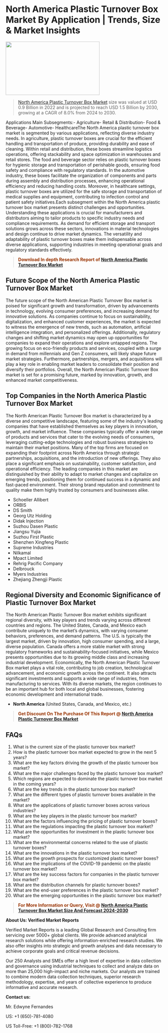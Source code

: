 <p><h1>North America Plastic Turnover Box Market By Application | Trends, Size & Market Insights</h1><p><img class="aligncenter size-medium wp-image-105565" src="https://ffe5etoiles.com/wp-content/uploads/2025/01/MST7-300x171.png" alt="" width="300" height="171" /></p><blockquote><p><a href="https://www.verifiedmarketreports.com/download-sample/?rid=360476&utm_source=Github-NA&utm_medium=385" target="_blank">North America Plastic Turnover Box Market</a> size was valued at USD 0.9 Billion in 2022 and is projected to reach USD 1.5 Billion by 2030, growing at a CAGR of 8.0% from 2024 to 2030.</p></blockquote>Applications Main Subsegments:- Agriculture- Retail & Distribution- Food & Beverage- Automotive- HealthcareThe North America plastic turnover box market is segmented by various applications, reflecting diverse industry needs. In agriculture, plastic turnover boxes are crucial for the efficient handling and transportation of produce, providing durability and ease of cleaning. Within retail and distribution, these boxes streamline logistics operations, offering stackability and space optimization in warehouses and retail stores. The food and beverage sector relies on plastic turnover boxes for hygienic storage and transportation of perishable goods, ensuring food safety and compliance with regulatory standards. In the automotive industry, these boxes facilitate the organization of components and parts during assembly and distribution processes, enhancing operational efficiency and reducing handling costs. Moreover, in healthcare settings, plastic turnover boxes are utilized for the safe storage and transportation of medical supplies and equipment, contributing to infection control and patient safety initiatives.Each subsegment within the North America plastic turnover box market presents distinct challenges and opportunities. Understanding these applications is crucial for manufacturers and distributors aiming to tailor products to specific industry needs and compliance requirements. As demand for efficient storage and transport solutions grows across these sectors, innovations in material technologies and design continue to drive market dynamics. The versatility and adaptability of plastic turnover boxes make them indispensable across diverse applications, supporting industries in meeting operational goals and regulatory standards effectively.</p><blockquote><p><span style="color: #993300;"><strong>Download In depth Research Report of <a href="https://www.verifiedmarketreports.com/download-sample/?rid=360476&utm_source=Github-NA&utm_medium=385">North America Plastic Turnover Box Market</a></strong></span></p></blockquote><h2>Future Scope of the North America Plastic Turnover Box Market</h2><p>The future scope of the North American Plastic Turnover Box market is poised for significant growth and transformation, driven by advancements in technology, evolving consumer preferences, and increasing demand for innovative solutions. As companies continue to focus on sustainability, digitalization, and enhanced customer experiences, the market is expected to witness the emergence of new trends, such as automation, artificial intelligence integration, and personalized offerings. Additionally, regulatory changes and shifting market dynamics may open up opportunities for companies to expand their operations and explore untapped regions. The growing focus on eco-friendly products and services, coupled with a surge in demand from millennials and Gen Z consumers, will likely shape future market strategies. Furthermore, partnerships, mergers, and acquisitions will play a key role in enabling market leaders to consolidate their position and diversify their portfolios. Overall, the North American Plastic Turnover Box market is set for a promising future, marked by innovation, growth, and enhanced market competitiveness.</p><h2>Top Companies in the North America Plastic Turnover Box Market</h2><p>The North American Plastic Turnover Box market is characterized by a diverse and competitive landscape, featuring some of the industry's leading companies that have established themselves as key players in innovation, growth, and market influence. These companies typically offer a wide range of products and services that cater to the evolving needs of consumers, leveraging cutting-edge technologies and robust business strategies to maintain their market positions. Many of the top firms are focused on expanding their footprint across North America through strategic partnerships, acquisitions, and the introduction of new offerings. They also place a significant emphasis on sustainability, customer satisfaction, and operational efficiency. The leading companies in this market are distinguished by their ability to adapt to market changes and capitalize on emerging trends, positioning them for continued success in a dynamic and fast-paced environment. Their strong brand reputation and commitment to quality make them highly trusted by consumers and businesses alike.</p><p><ul><li>Schoeller Allibert </li><li> ORBIS </li><li> DS Smith </li><li> Georg Utz Holding </li><li> Didak Injection </li><li> Suzhou Dasen Plastic </li><li> Jiangsu Yujia </li><li> Suzhou First Plastic </li><li> Shenzhen Xingfeng Plastic </li><li> Supreme Industries </li><li> Nilkamal </li><li> Mpact Limited </li><li> Rehrig Pacific Company </li><li> Delbrouck </li><li> Myers Industries </li><li> Zhejiang Zhengji Plastic</li></ul></p><h2>Regional Diversity and Economic Significance of Plastic Turnover Box Market</h2><p>The North American Plastic Turnover Box market exhibits significant regional diversity, with key players and trends varying across different countries and regions. The United States, Canada, and Mexico each contribute uniquely to the market’s dynamics, with varying consumer behaviors, preferences, and demand patterns. The U.S. is typically the largest market, driven by innovation, high consumer spending, and a large, diverse population. Canada offers a more stable market with strong regulatory frameworks and sustainability-focused initiatives, while Mexico presents opportunities due to its growing middle class and increasing industrial development. Economically, the North American Plastic Turnover Box market plays a vital role, contributing to job creation, technological advancement, and economic growth across the continent. It also attracts significant investments and supports a wide range of industries, from manufacturing to services. With its diverse markets, the region continues to be an important hub for both local and global businesses, fostering economic development and international trade.</p><ul> <li><strong>North America</strong> (United States, Canada, and Mexico, etc.)</li></ul><blockquote><p><span style="color: #993300;"><strong>Get Discount On The Purchase Of This Report @ <a href="https://www.verifiedmarketreports.com/ask-for-discount/?rid=360476&utm_source=Github-NA&utm_medium=385">North America Plastic Turnover Box Market</a></strong></span></p></blockquote><h2>FAQs</h2><p><ol> <li>What is the current size of the plastic turnover box market?</div><div></li> <li>How is the plastic turnover box market expected to grow in the next 5 years?</div><div></li> <li>What are the key factors driving the growth of the plastic turnover box market?</div><div></li> <li>What are the major challenges faced by the plastic turnover box market?</div><div></li> <li>Which regions are expected to dominate the plastic turnover box market in the coming years?</div><div></li> <li>What are the key trends in the plastic turnover box market?</div><div></li> <li>What are the different types of plastic turnover boxes available in the market?</div><div></li> <li>What are the applications of plastic turnover boxes across various industries?</div><div></li> <li>What are the key players in the plastic turnover box market?</div><div></li> <li>What are the factors influencing the pricing of plastic turnover boxes?</div><div></li> <li>What are the regulations impacting the plastic turnover box market?</div><div></li> <li>What are the opportunities for investment in the plastic turnover box market?</div><div></li> <li>What are the environmental concerns related to the use of plastic turnover boxes?</div><div></li> <li>What are the innovations in the plastic turnover box market?</div><div></li> <li>What are the growth prospects for customized plastic turnover boxes?</div><div></li> <li>What are the implications of the COVID-19 pandemic on the plastic turnover box market?</div><div></li> <li>What are the key success factors for companies in the plastic turnover box market?</div><div></li> <li>What are the distribution channels for plastic turnover boxes?</div><div></li> <li>What are the end-user preferences in the plastic turnover box market?</div><div></li> <li>What are the emerging opportunities in the plastic turnover box market?</div><div> </li></ol></p><blockquote><p><span style="color: #993300;"><strong>For More Information or Query, Visit @ <a href="https://www.verifiedmarketreports.com/product/plastic-turnover-box-market/">North America Plastic Turnover Box Market Size And Forecast 2024-2030</a></strong></span></p></blockquote><p><strong>About Us: Verified Market Reports</strong></p><p>Verified Market Reports is a leading Global Research and Consulting firm servicing over 5000+ global clients. We provide advanced analytical research solutions while offering information-enriched research studies. We also offer insights into strategic and growth analyses and data necessary to achieve corporate goals and critical revenue decisions.</p><p>Our 250 Analysts and SMEs offer a high level of expertise in data collection and governance using industrial techniques to collect and analyze data on more than 25,000 high-impact and niche markets. Our analysts are trained to combine modern data collection techniques, superior research methodology, expertise, and years of collective experience to produce informative and accurate research.</p><p><strong>Contact us:</strong></p><p>Mr. Edwyne Fernandes</p><p>US: +1 (650)-781-4080</p><p>US Toll-Free: +1 (800)-782-1768</p>
